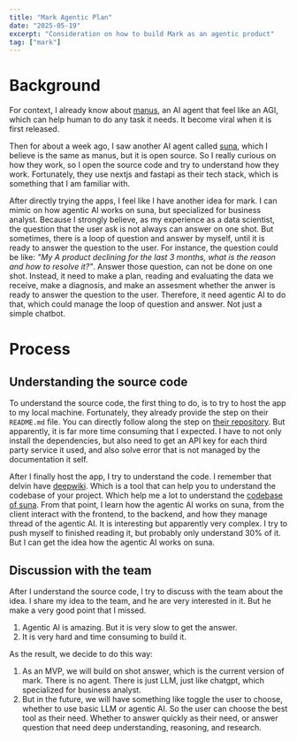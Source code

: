```yaml
---
title: "Mark Agentic Plan"
date: "2025-05-19"
excerpt: "Consideration on how to build Mark as an agentic product"
tag: ["mark"]
---
```


# Background

For context, I already know about [manus](https://manus.im/), an AI agent that feel like an AGI, which can help human to do any task it needs. It become viral when it is first released.

Then for about a week ago, I saw another AI agent called [suna](https://www.suna.so/), which I believe is the same as manus, but it is open source. So I really curious on how they work, so I open the source code and try to understand how they work. Fortunately, they use nextjs and fastapi as their tech stack, which is something that I am familiar with.

After directly trying the apps, I feel like I have another idea for mark. I can mimic on how agentic AI works on suna, but specialized for business analyst. Because I strongly believe, as my experience as a data scientist, the question that the user ask is not always can answer on one shot. But sometimes, there is a loop of question and answer by myself, until it is ready to answer the question to the user. For instance, the question could be like: _"My A product declining for the last 3 months, what is the reason and how to resolve it?"_. Answer those question, can not be done on one shot. Instead, it need to make a plan, reading and evaluating the data we receive, make a diagnosis, and make an assesment whether the anwer is ready to answer the question to the user. Therefore, it need agentic AI to do that, which could manage the loop of question and answer. Not just a simple chatbot.

# Process

## Understanding the source code

To understand the source code, the first thing to do, is to try to host the app to my local machine. Fortunately, they already provide the step on their `README.md` file. You can directly follow along the step on [their repository](https://github.com/kortix-ai/suna). But apparently, it is far more time consuming that I expected. I have to not only install the dependencies, but also need to get an API key for each third party service it used, and also solve error that is not managed by the documentation it self.

After I finally host the app, I try to understand the code. I remember that delvin have [deepwiki](https://docs.devin.ai/work-with-devin/deepwiki). Which is a tool that can help you to understand the codebase of your project. Which help me a lot to understand the [codebase of suna](https://deepwiki.com/kortix-ai/suna). From that point, I learn how the agentic AI works on suna, from the client interact with the frontend, to the backend, and how they manage thread of the agentic AI. It is interesting but apparently very complex. I try to push myself to finished reading it, but probably only understand 30% of it. But I can get the idea how the agentic AI works on suna.

## Discussion with the team

After I understand the source code, I try to discuss with the team about the idea. I share my idea to the team, and he are very interested in it. But he make a very good point that I missed.

1. Agentic AI is amazing. But it is very slow to get the answer.
2. It is very hard and time consuming to build it.

As the result, we decide to do this way:

1. As an MVP, we will build on shot answer, which is the current version of mark. There is no agent. There is just LLM, just like chatgpt, which specialized for business analyst.
2. But in the future, we will have something like toggle the user to choose, whether to use basic LLM or agentic AI. So the user can choose the best tool as their need. Whether to answer quickly as their need, or answer question that need deep understanding, reasoning, and research.
